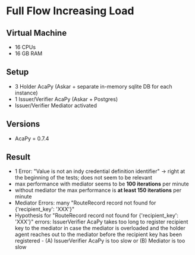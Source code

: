 # Full Flow Increasing Load

## Virtual Machine
- 16 CPUs
- 16 GB RAM

## Setup
- 3 Holder AcaPy (Askar + separate in-memory sqlite DB for each instance)
- 1 Issuer/Verifier AcaPy (Askar + Postgres) 
- Issuer/Verifier Mediator activated

## Versions
- AcaPy = 0.7.4

## Result
- 1 Error: "Value is not an indy credential definition identifier" -> right at the beginning of the tests; does not seem to be relevant
- max performance with mediator seems to be **100 iterations** per minute
- without mediator the max performance is **at least 150 iterations** per minute
- Mediator Errors: many "RouteRecord record not found for {'recipient_key': 'XXX'}"
- Hypothesis for "RouteRecord record not found for {'recipient_key': 'XXX'}" errors: IssuerVerifier AcaPy takes too long to register recipient key to the mediator in case the mediator is overloaded and the holder agent reaches out to the mediator before the recipient key has been registered - (A) IssuerVerifier AcaPy is too slow or (B) Mediator is too slow